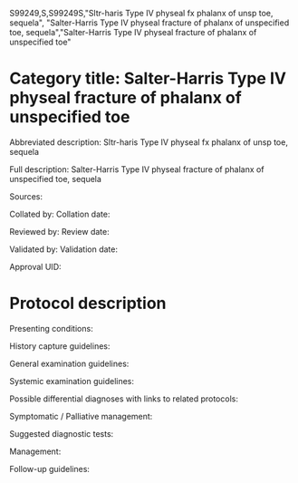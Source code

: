 S99249,S,S99249S,"Sltr-haris Type IV physeal fx phalanx of unsp toe, sequela", "Salter-Harris Type IV physeal fracture of phalanx of unspecified toe, sequela","Salter-Harris Type IV physeal fracture of phalanx of unspecified toe"
# Category title: Salter-Harris Type IV physeal fracture of phalanx of unspecified toe

Abbreviated description: Sltr-haris Type IV physeal fx phalanx of unsp toe, sequela

Full description: Salter-Harris Type IV physeal fracture of phalanx of unspecified toe, sequela

Sources:

Collated by:
Collation date:

Reviewed by:
Review date:

Validated by:
Validation date:

Approval UID:

# Protocol description

Presenting conditions:

History capture guidelines:

General examination guidelines:

Systemic examination guidelines:

Possible differential diagnoses with links to related protocols:

Symptomatic / Palliative management:

Suggested diagnostic tests:

Management:

Follow-up guidelines:

